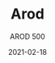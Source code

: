 ---
designer: "Claudio Dondoli - Marco Pocci"
description: "Arod%20is%20a%20barstool%20collection%20with%20shaped%20seat%2C%20in%20polycarbonate%20or%20ABS%2C%20that%20stands%20out%20for%20its%20ergonomic%20character.%20Barstool%20with%20steel%20tube%20sled%20frame%2015x15%20mm.%20Height%20650%20mm."
image_primary: "img/Arod-500_01_zoom.jpg"
image_secondary: "img/Arod-500_02_zoom.jpg"
manufacturer: "Pedrali"
href: "https://www.pedrali.it/en/products/catalog/Stool-AROD-500/"
subtitle: "AROD 500"
tags: 
  - "Pedrali"
  - "stools"
title: "Arod"
category: "stools"
slug: "/manufacturers/pedrali/stools/claudio-dondoli-marco-pocci-arod"
date: "2021-02-18"
---